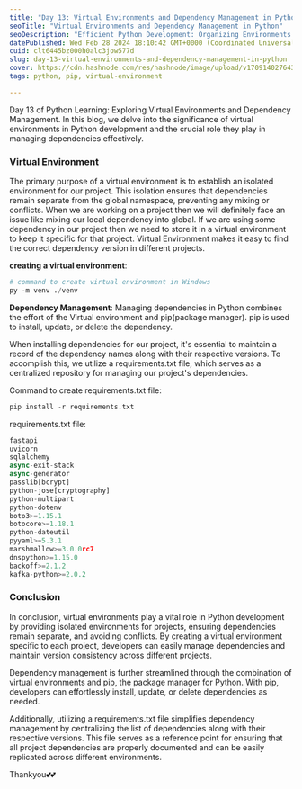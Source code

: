 ```yaml
---
title: "Day 13: Virtual Environments and Dependency Management in Python"
seoTitle: "Virtual Environments and Dependency Management in Python"
seoDescription: "Efficient Python Development: Organizing Environments and Managing Dependencies"
datePublished: Wed Feb 28 2024 18:10:42 GMT+0000 (Coordinated Universal Time)
cuid: clt6445bz000h0alc3jow577d
slug: day-13-virtual-environments-and-dependency-management-in-python
cover: https://cdn.hashnode.com/res/hashnode/image/upload/v1709140276430/a6921c17-4c0f-43e8-ae3e-f583c2ed3ce5.png
tags: python, pip, virtual-environment

---
```


Day 13 of Python Learning: Exploring Virtual Environments and Dependency Management. In this blog, we delve into the significance of virtual environments in Python development and the crucial role they play in managing dependencies effectively.

### Virtual Environment

The primary purpose of a virtual environment is to establish an isolated environment for our project. This isolation ensures that dependencies remain separate from the global namespace, preventing any mixing or conflicts. When we are working on a project then we will definitely face an issue like mixing our local dependency into global. If we are using some dependency in our project then we need to store it in a virtual environment to keep it specific for that project. Virtual Environment makes it easy to find the correct dependency version in different projects.

**creating a virtual environment**:

```python
# command to create virtual environment in Windows
py -m venv ./venv
```

**Dependency Management**: Managing dependencies in Python combines the effort of the Virtual environment and pip(package manager). pip is used to install, update, or delete the dependency.

When installing dependencies for our project, it's essential to maintain a record of the dependency names along with their respective versions. To accomplish this, we utilize a requirements.txt file, which serves as a centralized repository for managing our project's dependencies.

Command to create requirements.txt file:

```python
pip install -r requirements.txt
```

requirements.txt file:

```python
fastapi
uvicorn
sqlalchemy
async-exit-stack
async-generator
passlib[bcrypt]
python-jose[cryptography]
python-multipart
python-dotenv
boto3>=1.15.1
botocore>=1.18.1
python-dateutil
pyyaml>=5.3.1
marshmallow>=3.0.0rc7
dnspython>=1.15.0
backoff>=2.1.2
kafka-python>=2.0.2
```

### Conclusion

In conclusion, virtual environments play a vital role in Python development by providing isolated environments for projects, ensuring dependencies remain separate, and avoiding conflicts. By creating a virtual environment specific to each project, developers can easily manage dependencies and maintain version consistency across different projects.

Dependency management is further streamlined through the combination of virtual environments and pip, the package manager for Python. With pip, developers can effortlessly install, update, or delete dependencies as needed.

Additionally, utilizing a requirements.txt file simplifies dependency management by centralizing the list of dependencies along with their respective versions. This file serves as a reference point for ensuring that all project dependencies are properly documented and can be easily replicated across different environments.

Thankyou💕💕